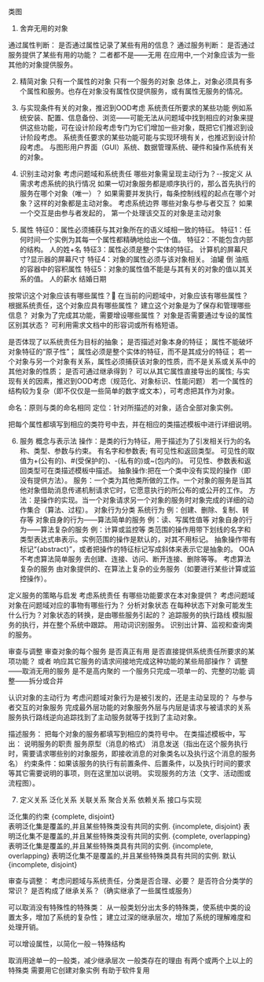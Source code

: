 类图
1. 舍弃无用的对象

通过属性判断：
是否通过属性记录了某些有用的信息？
通过服务判断：
是否通过服务提供了某些有用的功能？
二者都不是——无用
在应用中,一个对象应该为一些其他的对象提供服务。

2. 精简对象
只有一个属性的对象
只有一个服务的对象
总体上，对象必须具有多个属性和服务。也存在对象没有属性仅提供服务，或有属性无服务的情况。

3. 与实现条件有关的对象，推迟到OOD考虑
系统责任所要求的某些功能
例如系统安装、配置、信息备份、浏览——可能无法从问题域中找到相应的对象来提供这些功能，可在设计阶段考虑专门为它们增加一些对象，既把它们推迟到设计阶段考虑。
系统责任要求的某些功能可能与实现环境有关，也推迟到设计阶段考虑。
与图形用户界面（GUI）系统、数据管理系统、硬件和操作系统有关的对象。

4. 识别主动对象
考虑问题域和系统责任
哪些对象需呈现主动行为？--按定义
从需求考虑系统的执行情况
如果一切对象服务都是顺序执行的，那么首先执行的服务在哪个对象（唯一）？
如果需要并发执行，每条控制线程的起点在哪个对象？这样的对象都是主动对象。
考虑系统边界
哪些对象与参与者交互？
如果一个交互是由参与者发起的，
第一个处理该交互的对象是主动对象

5. 属性
特征0：属性必须捕获与其对象所在的语义域相一致的特征。
特征1：任何时间一个实例为其每一个属性都精确地给出一个值。
特征2：不能包含内部的结构。
人的姓+名
特征3：属性必须是整个实体的特征。
计算机的屏幕尺寸?显示器的屏幕尺寸
特征4：对象的属性必须与该对象相关。
油罐 倒 油瓶 的容器中的容积属性
特征5：对象的属性值不能是与其有关的对象的值以其关系的值。
人的薪水 结婚日期

按常识这个对象应该有哪些属性？􀂾
在当前的问题域中，对象应该有哪些属性？
根据系统责任，这个对象应具有哪些属性？
建立这个对象是为了保存和管理哪些信息？
对象为了完成其功能，需要增设哪些属性？
对象是否需要通过专设的属性区别其状态？
可利用需求文档中的形容词或所有格短语。

是否体现了以系统责任为目标的抽象；
是否描述对象本身的特征；
属性不能破坏对象特征的“原子性”；
属性必须是整个实体的特征，而不是其成分的特征；
若一个对象与另一个对象有关系，属性必须捕获该对象的性质，而不是关系或关系中的其他对象的性质；
是否可通过继承得到？
可以从其它属性直接导出的属性;
与实现有关的因素，推迟到OOD考虑（规范化、对象标识、性能问题）
若一个属性的结构较为复杂（即不仅仅是一些简单的数字或文本），可考虑把其作为对象。

命名：原则与类的命名相同
定位：针对所描述的对象，适合全部对象实例。

把每个属性都填写到相应的类符号中去，并在相应的类描述模板中进行详细说明。


6. 服务
概念与表示法
操作：是类的行为特征，用于描述为了引发相关行为的名称、类型、参数与约束。
有名字和参数表; 有可见性和返回类型。
可见性的取值为+(公有的)、#(受保护的)、-(私有的)或~(包内的)。
可见性、参数表和返回类型可在类描述模板中描述。
抽象操作:把在一个类中没有实现的操作（即没有提供方法）。
服务：一个类为其他类所做的工作。一个对象的服务是当其他对象借助消息传递机制请求它时，它愿意执行的所公布的或公开的工作。
方法：是操作的实现。当一个对象请求另一个对象的服务时对象完成的详细的动作集合（算法、过程）。
对象行为分类
系统行为
例：创建、删除、复制、转存等
对象自身的行为——算法简单的服务
例：读、写属性值等
对象自身的行为——算法复杂的服务
例：计算或监控等
类范围的操作用带下划线的名字和类型表达式串表示。实例范围的操作是默认的，对其不用标记。
抽象操作带有标记“{abstract}”，或者把操作的特征标记写成斜体来表示它是抽象的。
OOA不考虑算法简单服务
去创建、连接、访问、断开连接、删除等等。
考虑算法复杂的服务
由对象提供的、在算法上复杂的业务服务（如要进行某些计算或监控操作）。

定义服务的策略与启发
考虑系统责任
有哪些功能要求在本对象提供？
考虑问题域
对象在问题域对应的事物有哪些行为？
分析对象状态
在每种状态下对象可能发生什么行为？对象状态的转换，是由哪些服务引起的？
追踪服务的执行路线
模拟服务的执行，并在整个系统中跟踪。
用动词识别服务。
识别出计算、监视和查询类的服务。

审查与调整
审查对象的每个服务
是否真正有用
是否直接提供系统责任所要求的某项功能？
或者
响应其它服务的请求间接地完成这种功能的某些局部操作？
调整——取消无用的服务
是不是高内聚的
一个服务只完成一项单一的、完整的功能
调整——拆分或合并

认识对象的主动行为
考虑问题域对象行为是被引发的，还是主动呈现的？
与参与者交互的对象服务
完成最外层功能的对象服务外层与内层是请求与被请求的关系
服务执行路线逆向追踪找到了主动服务就等于找到了主动对象。

描述服务：
把每个对象的服务都填写到相应的类符号中。
在类描述模板中，写出：
说明服务的职责
服务原型（消息的格式）
消息发送（指出在这个服务执行时，需要请求哪些别的对象服务，即接收消息的对象类名以及执行这个消息的服务名）
约束条件：如果该服务的执行有前置条件、后置条件，以及执行时间的要求等其它需要说明的事项，则在这里加以说明。
实现服务的方法（文字、活动图或流程图）。


7. 定义关系
泛化关系
关联关系
聚合关系
依赖关系
接口与实现

泛化集的约束
{complete, disjoint}  
表明泛化集是覆盖的,并且某些特殊类没有共同的实例.
{incomplete, disjoint} 
表明泛化集不是覆盖的,并且某些特殊类没有共同的实例.
{complete, overlapping} 
表明泛化集是覆盖的,并且某些特殊类具有共同的实例.
{incomplete, overlapping} 
表明泛化集不是覆盖的,并且某些特殊类具有共同的实例.
 默认 {incomplete, disjoint}

审查与调整：
考虑问题域与系统责任，分类是否合理、必要？
是否符合分类学的常识？
是否构成了继承关系？（确实继承了一些属性或服务）

可以取消没有特殊性的特殊类：
从一般类划分出太多的特殊类，使系统中类的设置太多，增加了系统的复杂性；
建立过深的继承层次，增加了系统的理解难度和处理开销。

可以增设属性，以简化一般－特殊结构

取消用途单一的一般类，减少继承层次
一般类存在的理由
有两个或两个上以上的特殊类
需要用它创建对象实例
有助于软件复用